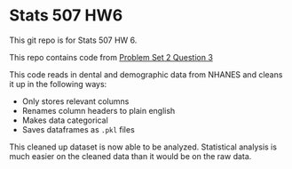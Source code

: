 # Stats 507 HW6

This git repo is for Stats 507 HW 6.

This repo contains code from [Problem Set 2 Question 3](./PS2Q3.py)

This code reads in dental and demographic data from NHANES and cleans it up in the following ways:

- Only stores relevant columns
- Renames column headers to plain english
- Makes data categorical
- Saves dataframes as `.pkl` files

This cleaned up dataset is now able to be analyzed. Statistical analysis is much easier on the cleaned data than it would be on the raw data.
